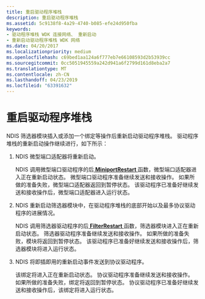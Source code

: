 ```yaml
---
title: 重启驱动程序堆栈
description: 重启驱动程序堆栈
ms.assetid: 5c9138f8-4a29-4740-b085-efe24d950fba
keywords:
- 驱动程序堆栈 WDK 连接网络、 重新启动
- 重新启动驱动程序堆栈 WDK 网络
ms.date: 04/20/2017
ms.localizationpriority: medium
ms.openlocfilehash: c69bed1aa124a6f777eb7e66108593d2b53939cc
ms.sourcegitcommit: 0cc5051945559a242d941a6f2799d161d8eba2a7
ms.translationtype: MT
ms.contentlocale: zh-CN
ms.lasthandoff: 04/23/2019
ms.locfileid: "63391632"
---
```

# <a name="restarting-a-driver-stack"></a>重启驱动程序堆栈





NDIS 筛选器模块插入或添加一个绑定等操作后重新启动驱动程序堆栈。 驱动程序堆栈的重新启动操作继续进行，如下所示：

1.  NDIS 微型端口适配器将重新启动。

    NDIS 调用微型端口驱动程序的后[ **MiniportRestart** ](https://msdn.microsoft.com/library/windows/hardware/ff559435)函数，微型端口适配器进入正在重新启动状态。 微型端口驱动程序准备继续发送和接收操作。 如果所做的准备失败，微型端口适配器返回到暂停状态。 该驱动程序已准备好继续发送和接收操作后，微型端口适配器进入运行状态。

2.  NDIS 重新启动筛选器模块中，在驱动程序堆栈的底部开始以及最多协议驱动程序的进展情况。

    NDIS 调用筛选器驱动程序的后[ **FilterRestart** ](https://msdn.microsoft.com/library/windows/hardware/ff549962)函数，筛选器模块进入正在重新启动状态。 筛选器驱动程序准备继续发送和接收操作。 如果所做的准备失败，模块将返回到暂停状态。 该驱动程序已准备好继续发送和接收操作后，筛选器模块将进入运行状态。

3.  NDIS 将即插即用的重新启动事件发送到协议驱动程序。

    该绑定将进入正在重新启动状态。 协议驱动程序准备继续发送和接收操作。 如果所做的准备失败，绑定将返回到暂停状态。 协议驱动程序已准备好继续发送和接收操作后，该绑定将进入运行状态。

 

 






